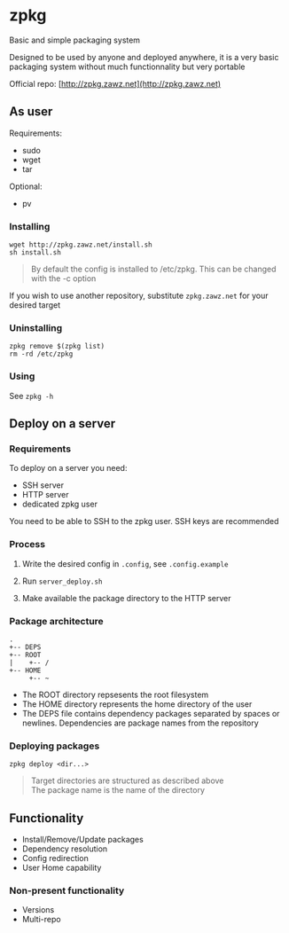 # zpkg

Basic and simple packaging system

Designed to be used by anyone and deployed anywhere,
it is a very basic packaging system without much functionnality but very portable

Official repo: [http://zpkg.zawz.net](http://zpkg.zawz.net)

## As user

Requirements:
- sudo
- wget
- tar

Optional:
- pv

### Installing

```shell
wget http://zpkg.zawz.net/install.sh
sh install.sh
```
> By default the config is installed to /etc/zpkg.
> This can be changed with the -c option

If you wish to use another repository, substitute `zpkg.zawz.net` for your desired target

### Uninstalling

```shell
zpkg remove $(zpkg list)
rm -rd /etc/zpkg
```

### Using

See `zpkg -h`


## Deploy on a server

### Requirements

To deploy on a server you need:
- SSH server
- HTTP server
- dedicated zpkg user

You need to be able to SSH to the zpkg user. SSH keys are recommended

### Process

1. Write the desired config in `.config`, see `.config.example`

2. Run `server_deploy.sh`

3. Make available the package directory to the HTTP server

### Package architecture

```
.
+-- DEPS
+-- ROOT
|    +-- /
+-- HOME
     +-- ~
```
- The ROOT directory repsesents the root filesystem  
- The HOME directory represents the home directory of the user  
- The DEPS file contains dependency packages separated by spaces or newlines. Dependencies are package names from the repository

### Deploying packages

`zpkg deploy <dir...>`  
> Target directories are structured as described above  
> The package name is the name of the directory

## Functionality

- Install/Remove/Update packages
- Dependency resolution
- Config redirection
- User Home capability

### Non-present functionality

- Versions
- Multi-repo

